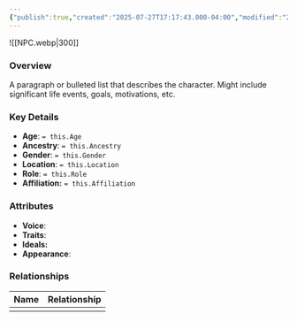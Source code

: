 ```yaml
---
{"publish":true,"created":"2025-07-27T17:17:43.000-04:00","modified":"2025-07-27T17:17:43.000-04:00","published":"2025-07-27T17:17:43.000-04:00","cssclasses":"","Age":null,"Ancestry":null,"Gender":null,"Location":null,"Role":null,"Affiliation":null,"Appearances":null}
---
```



![[NPC.webp\|300]]

### Overview
A paragraph or bulleted list that describes the character. Might include significant life events, goals, motivations, etc.

### Key Details
- **Age**: `= this.Age`
- **Ancestry**: `= this.Ancestry`
- **Gender**: `= this.Gender`
- **Location**: `= this.Location`
- **Role**: `= this.Role`
- **Affiliation:** `= this.Affiliation`

### Attributes
- **Voice**: 
- **Traits**: 
- **Ideals:** 
- **Appearance**: 

### Relationships

| Name | Relationship |
| ---- | ------------ |
|      |              |

